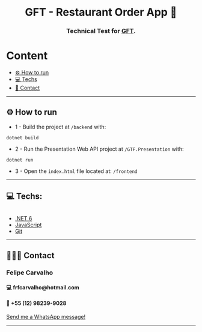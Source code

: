 <h1 align="center">GFT - Restaurant Order App 📝</h1>

<h3 align="center">
  Technical Test for <a href="www.gft.com/br/pt">GFT</a>.
</h3>

<h1>Content</h1>

<ul>
<li><a href="#how-to-run">⚙️ How to run</a></li>
<li><a href="#techs">💻 Techs</a></li>
<li><a href="#contact">📱 Contact</a></li>
</ul>

<hr>

<h2 id="how-to-run">⚙️ How to run</h2>

* 1 - Build the project at `/backend` with:

```
dotnet build
```

* 2 - Run the Presentation Web API project at `/GTF.Presentation` with:

```
dotnet run
```

* 3 - Open the `index.html` file located at: `/frontend`

<hr>

<h2 id="techs">💻 Techs:</h2>

## 
- [.NET 6](https://dotnet.microsoft.com/en-us/)
- [JavaScript](https://www.javascript.com/)
- [Git](https://git-scm.com)

<hr>

<h2 id="contact">👨🏻‍💻 Contact</h2>
<h3>Felipe Carvalho</h3>
<h4>💻 frfcarvalho@hotmail.com</h4>
<h4>📱 +55 (12) 98239-9028 
<a href="https://api.whatsapp.com/send?phone=5512982399028"></h3>
Send me a WhatsApp message!
</a></h4>

<hr>
